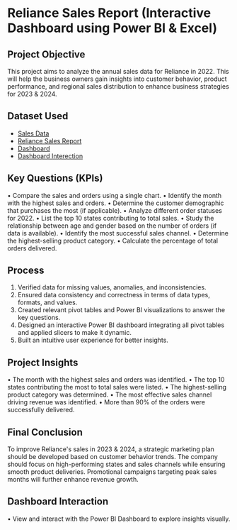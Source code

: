 # Reliance Sales Report (Interactive Dashboard using Power BI & Excel)

## Project Objective

This project aims to analyze the annual sales data for Reliance in 2022. This will help the business owners gain insights into customer behavior, product performance, and regional sales distribution to enhance business strategies for 2023 & 2024.

## Dataset Used
-	<a href = "https://github.com/Abhijeet9340/Reliance-sales-dashboard-/blob/main/Power%20BI%20Dataset.xlsx">Sales Data </a>
- <a href = " https://github.com/Abhijeet9340/Reliance-sales-dashboard-/blob/main/Reliance%20Sales%20Report.pbix"> Reliance Sales Report </a>
- <a href ="https://github.com/Abhijeet9340/Reliance-sales-dashboard-/blob/main/dashboard%201.png"> Dashboard </a>
- <a href ="https://github.com/Abhijeet9340/Reliance-sales-dashboard-/blob/main/dashboard%202.png"> Dashboard Interection </a>

## Key Questions (KPIs)
•	Compare the sales and orders using a single chart.
•	Identify the month with the highest sales and orders.
•	Determine the customer demographic that purchases the most (if applicable).
•	Analyze different order statuses for 2022.
•	List the top 10 states contributing to total sales.
•	Study the relationship between age and gender based on the number of orders (if data is available).
•	Identify the most successful sales channel.
•	Determine the highest-selling product category.
•	Calculate the percentage of total orders delivered.


## Process
1.	Verified data for missing values, anomalies, and inconsistencies.
2.	Ensured data consistency and correctness in terms of data types, formats, and values.
3.	Created relevant pivot tables and Power BI visualizations to answer the key questions.
4.	Designed an interactive Power BI dashboard integrating all pivot tables and applied slicers to make it dynamic.
5.	Built an intuitive user experience for better insights.

## Project Insights
•	The month with the highest sales and orders was identified.
•	The top 10 states contributing the most to total sales were listed.
•	The highest-selling product category was determined.
•	The most effective sales channel driving revenue was identified.
•	More than 90% of the orders were successfully delivered.


## Final Conclusion
To improve Reliance's sales in 2023 & 2024, a strategic marketing plan should be developed based on customer behavior trends. The company should focus on high-performing states and sales channels while ensuring smooth product deliveries. Promotional campaigns targeting peak sales months will further enhance revenue growth.


## Dashboard Interaction
•	View and interact with the Power BI Dashboard to explore insights visually.
